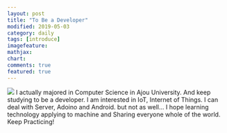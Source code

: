 ```yaml
---
layout: post
title: "To Be a Developer"
modified: 2019-05-03
category: daily
tags: [introduce]
imagefeature:
mathjax:
chart:
comments: true
featured: true
---
```

<img src="{{ site.url }}/images/02.jpg">  
I actually majored in Computer Science in Ajou University. And keep studying to be a developer. I am interested in IoT, Internet of Things. I can deal with Server, Adoino and Android. but not as well... I hope learning technology applying to machine and Sharing everyone whole of the world. Keep Practicing!
